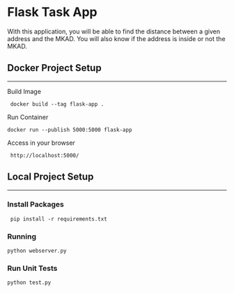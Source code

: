 # Flask Task App 

With this application, you will be able to find the distance between a given address and the MKAD.
You will also know if the address is inside or not the MKAD.
## Docker Project Setup
---

Build Image

``` docker build --tag flask-app .```

Run Container

``` docker run --publish 5000:5000 flask-app ```  

Access in your browser

``` http://localhost:5000/``` 


## Local Project Setup  
---

### Install Packages  
  
``` pip install -r requirements.txt```
  
### Running
  
```python webserver.py```

### Run Unit Tests

```python test.py```

